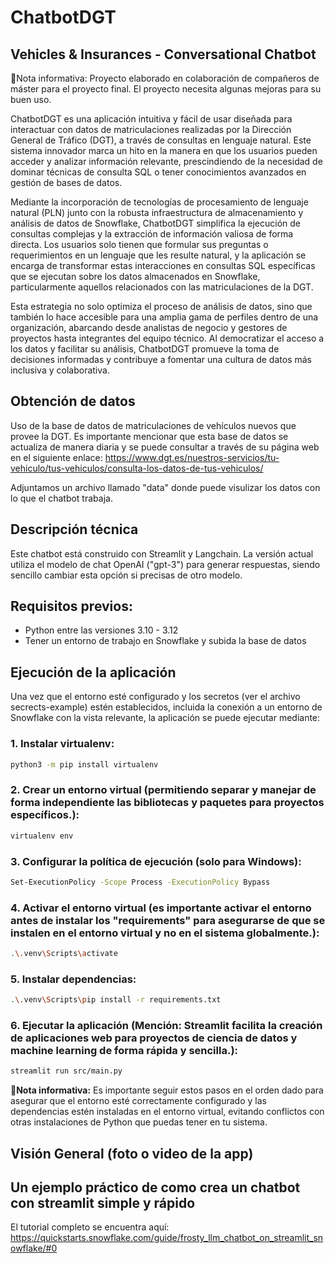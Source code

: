 # ChatbotDGT 
## Vehicles & Insurances - Conversational Chatbot

📝Nota informativa: Proyecto elaborado en colaboración de compañeros de máster para el proyecto final. El proyecto necesita algunas mejoras para su buen uso.

ChatbotDGT es una aplicación intuitiva y fácil de usar diseñada para interactuar con datos de matriculaciones realizadas por la Dirección General de Tráfico (DGT), a través de consultas en lenguaje natural. Este sistema innovador marca un hito en la manera en que los usuarios pueden acceder y analizar información relevante, prescindiendo de la necesidad de dominar técnicas de consulta SQL o tener conocimientos avanzados en gestión de bases de datos.

Mediante la incorporación de tecnologías de procesamiento de lenguaje natural (PLN) junto con la robusta infraestructura de almacenamiento y análisis de datos de Snowflake, ChatbotDGT simplifica la ejecución de consultas complejas y la extracción de información valiosa de forma directa. Los usuarios solo tienen que formular sus preguntas o requerimientos en un lenguaje que les resulte natural, y la aplicación se encarga de transformar estas interacciones en consultas SQL específicas que se ejecutan sobre los datos almacenados en Snowflake, particularmente aquellos relacionados con las matriculaciones de la DGT.

Esta estrategia no solo optimiza el proceso de análisis de datos, sino que también lo hace accesible para una amplia gama de perfiles dentro de una organización, abarcando desde analistas de negocio y gestores de proyectos hasta integrantes del equipo técnico. Al democratizar el acceso a los datos y facilitar su análisis, ChatbotDGT promueve la toma de decisiones informadas y contribuye a fomentar una cultura de datos más inclusiva y colaborativa.

## Obtención de datos
Uso de la base de datos de matriculaciones de vehículos nuevos que provee la DGT. Es importante mencionar que esta base de datos se actualiza de manera diaria y se puede consultar a través de su página web en el siguiente enlace:
https://www.dgt.es/nuestros-servicios/tu-vehiculo/tus-vehiculos/consulta-los-datos-de-tus-vehiculos/

Adjuntamos un archivo llamado "data" donde puede visulizar los datos con lo que el chatbot trabaja.

## Descripción técnica
Este chatbot está construido con Streamlit y Langchain. La versión actual utiliza el modelo de chat OpenAI ("gpt-3") para generar respuestas, siendo sencillo cambiar esta opción si precisas de otro modelo.

## Requisitos previos: 
- Python entre las versiones  3.10 - 3.12
- Tener un entorno de trabajo en Snowflake y subida la base de datos

## Ejecución de la aplicación
Una vez que el entorno esté configurado y los secretos (ver el archivo secrects-example) estén establecidos, incluida la conexión a un entorno de Snowflake con la vista relevante, la aplicación se puede ejecutar mediante:

### 1. Instalar virtualenv:
```sh
python3 -m pip install virtualenv
```
### 2. Crear un entorno virtual (permitiendo separar y manejar de forma independiente las bibliotecas y paquetes para proyectos específicos.):
```sh
virtualenv env
```
### 3. Configurar la política de ejecución (solo para Windows):
```sh
Set-ExecutionPolicy -Scope Process -ExecutionPolicy Bypass 
```
### 4. Activar el entorno virtual (es importante activar el entorno antes de instalar los "requirements" para asegurarse de que se instalen en el entorno virtual y no en el sistema globalmente.):
```sh
.\.venv\Scripts\activate
```
### 5. Instalar dependencias:
```sh
.\.venv\Scripts\pip install -r requirements.txt  
```
### 6. Ejecutar la aplicación (Mención: Streamlit facilita la creación de aplicaciones web para proyectos de ciencia de datos y machine learning de forma rápida y sencilla.):
```sh
streamlit run src/main.py
```

**📝Nota informativa:** Es importante seguir estos pasos en el orden dado para asegurar que el entorno esté correctamente configurado y las dependencias estén instaladas en el entorno virtual, evitando conflictos con otras instalaciones de Python que puedas tener en tu sistema.


## Visión General (foto o video de la app)


## Un ejemplo práctico de como crea un chatbot con streamlit simple y rápido
El tutorial completo se encuentra aquí:
https://quickstarts.snowflake.com/guide/frosty_llm_chatbot_on_streamlit_snowflake/#0